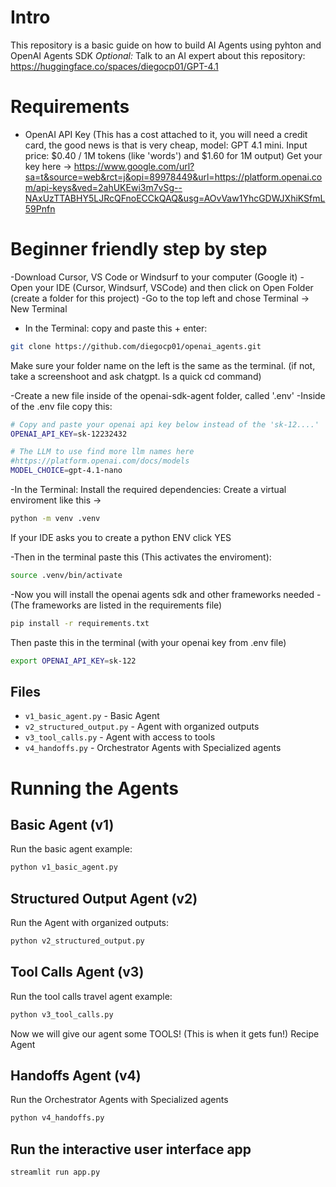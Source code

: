 # Intro

This repository is a basic guide on how to build AI Agents using pyhton and OpenAI Agents SDK
*Optional:* Talk to an AI expert about this repository: https://huggingface.co/spaces/diegocp01/GPT-4.1

# Requirements

- OpenAI API Key (This has a cost attached to it, you will need a credit card, the good news is that is very cheap, model: GPT 4.1 mini. Input price: $0.40 / 1M tokens (like 'words') and $1.60 for 1M output) Get your key here -> https://www.google.com/url?sa=t&source=web&rct=j&opi=89978449&url=https://platform.openai.com/api-keys&ved=2ahUKEwi3m7vSg--NAxUzTTABHY5LJRcQFnoECCkQAQ&usg=AOvVaw1YhcGDWJXhiKSfmL59Pnfn


# Beginner friendly step by step

-Download Cursor, VS Code or Windsurf to your computer (Google it)
-Open your IDE (Cursor, Windsurf, VSCode) and then click on Open Folder (create a folder for this project)
-Go to the top left and chose Terminal -> New Terminal
- In the Terminal: copy and paste this + enter:
```bash
git clone https://github.com/diegocp01/openai_agents.git
```

Make sure your folder name on the left is the same as the terminal. (if not, take a screenshoot and ask chatgpt. Is a quick cd command)

-Create a new file inside of the openai-sdk-agent folder, called '.env'
-Inside of the .env file copy this:

```bash
# Copy and paste your openai api key below instead of the 'sk-12....'
OPENAI_API_KEY=sk-12232432

# The LLM to use find more llm names here
#https://platform.openai.com/docs/models
MODEL_CHOICE=gpt-4.1-nano
```

-In the Terminal: Install the required dependencies:
Create a virtual enviroment like this ->
```bash
python -m venv .venv
```
If your IDE asks you to create a python ENV click YES

-Then in the terminal paste this (This activates the enviroment): 
```bash
source .venv/bin/activate
```

-Now you will install the openai agents sdk and other frameworks needed
-(The frameworks are listed in the requirements file)
```bash
pip install -r requirements.txt
```

Then paste this in the terminal (with your openai key from .env file)
```bash
export OPENAI_API_KEY=sk-122
```


## Files

- `v1_basic_agent.py` - Basic Agent
- `v2_structured_output.py` - Agent with organized outputs
- `v3_tool_calls.py` - Agent with access to tools
- `v4_handoffs.py` - Orchestrator Agents with Specialized agents

# Running the Agents
## Basic Agent (v1)

Run the basic agent example:

```bash
python v1_basic_agent.py
```

## Structured Output Agent (v2)

Run the Agent with organized outputs:

```bash
python v2_structured_output.py
```

## Tool Calls Agent (v3)

Run the tool calls travel agent example:

```bash
python v3_tool_calls.py
```

Now we will give our agent some TOOLS! (This is when it gets fun!)
Recipe Agent

## Handoffs Agent (v4)

Run the Orchestrator Agents with Specialized agents

```bash
python v4_handoffs.py
```

## Run the interactive user interface app

```bash
streamlit run app.py
```
